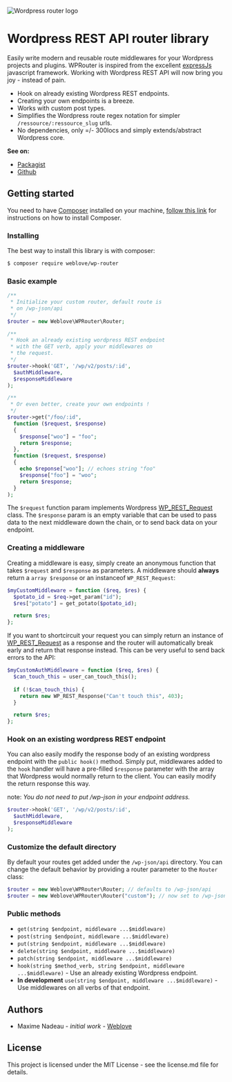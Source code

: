 ![Wordpress router logo](https://i.ibb.co/nsRzTxx/wp-router-3.png)

# Wordpress REST API router library 
Easily write modern and reusable route middlewares for your Wordpress projects and plugins. WPRouter is inspired from the excellent [expressJs](https://expressjs.com/fr/) javascript framework. Working with Wordpress REST API will now bring you joy - instead of pain.

* Hook on already existing Wordpress REST endpoints.
* Creating your own endpoints is a breeze.
* Works with custom post types.
* Simplifies the Wordpress route regex notation for simpler `/ressource/:ressource_slug` urls.
* No dependencies, only =/- 300locs and simply extends/abstract Wordpress core. 

**See on:**
* [Packagist](https://packagist.org/packages/weblove/wp-router)
* [Github](https://github.com/sudomaxime/wp-router)

## Getting started
You need to have [Composer](https://getcomposer.org/) installed on your machine, [follow this link](https://getcomposer.org/doc/00-intro.md) for instructions on how to install Composer.

### Installing
The best way to install this library is with composer:
```bash
$ composer require weblove/wp-router
```

### Basic example
```php
/**
 * Initialize your custom router, default route is
 * on /wp-json/api
 */
$router = new Weblove\WPRouter\Router;

/**
 * Hook an already existing wordpress REST endpoint
 * with the GET verb, apply your middlewares on
 * the request.
 */
$router->hook('GET', '/wp/v2/posts/:id', 
  $authMiddleware,
  $responseMiddleware
);

/**
 * Or even better, create your own endpoints !
 */
$router->get("/foo/:id", 
  function ($request, $response) 
  { 
    $response["woo"] = "foo";
    return $response;
  }, 
  function ($request, $response) 
  {
    echo $reponse["woo"]; // echoes string "foo" 
    $response["foo"] = "woo";
    return $response;
  }
);
```

The `$request` function param implements Wordpress [WP_REST_Request](https://developer.wordpress.org/reference/classes/wp_rest_request/) class. The `$response` param is an empty variable that can be used to pass data to the next middleware down the chain, or to send back data on your endpoint.

### Creating a middleware
Creating a middleware is easy, simply create an anonymous function that takes `$request` and `$response` as parameters. A middleware should **always** return a `array $response` or an instanceof `WP_REST_Request`:

```php
$myCustomMiddleware = function ($req, $res) {
  $potato_id = $req->get_param("id");
  $res["potato"] = get_potato($potato_id);

  return $res;
};
```

If you want to shortcircuit your request you can simply return an instance of [WP_REST_Request](https://developer.wordpress.org/reference/classes/wp_rest_request/) as a response and the router will automatically break early and return that response instead. This can be very useful to send back errors to the API:

```php
$myCustomAuthMiddleware = function ($req, $res) {
  $can_touch_this = user_can_touch_this();
  
  if (!$can_touch_this) {
    return new WP_REST_Response("Can't touch this", 403);
  }

  return $res;
};
```

### Hook on an existing wordpress REST endpoint
You can also easily modify the response body of an existing wordpress endpoint with the `public hook()` method. Simply put, middlewares added to the `hook` handler will have a pre-filled `$response` parameter with the array that Wordpress would normally return to the client. You can easily modify the return response this way. 

note: *You do not need to put /wp-json in your endpoint address.*

```php
$router->hook('GET', '/wp/v2/posts/:id', 
  $authMiddleware,
  $responseMiddleware
);
```

### Customize the default directory
By default your routes get added under the `/wp-json/api` directory. You can change the default behavior by providing a router parameter to the `Router` class:

```php
$router = new Weblove\WPRouter\Router; // defaults to /wp-json/api
$router = new Weblove\WPRouter\Router("custom"); // now set to /wp-json/custom
```

### Public methods
* `get(string $endpoint, middleware ...$middleware)`
* `post(string $endpoint, middleware ...$middleware)`
* `put(string $endpoint, middleware ...$middleware)`
* `delete(string $endpoint, middleware ...$middleware)`
* `patch(string $endpoint, middleware ...$middleware)`
* `hook(string $method_verb, string $endpoint, middleware ...$middleware)`  - Use an already existing Wordpress endpoint.
* **In development** `use(string $endpoint, middleware ...$middleware)` - Use middlewares on all verbs of that endpoint.

## Authors
* Maxime Nadeau - *initial work* - [Weblove](http://weblove.ca)

## License
This project is licensed under the MIT License - see the license.md file for details.

